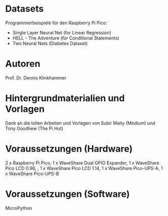 # Datasets
Programmierbeispiele für den Raspberry Pi Pico:
  * Single Layer Neural Net (for Linear Regression)
  * HELL - The Adventure (for Conditional Statements)
  * Two Neural Nets (Diabetes Dataset)

# Autoren
Prof. Dr. Dennis Klinkhammer

# Hintergrundmaterialien und Vorlagen
Dank an die tollen Arbeiten und Vorlagen von Subir Maity (Medium) und Tony Goodhew (The Pi Hut)

# Voraussetzungen (Hardware)
2 x Raspberry Pi Pico, 1 x WaveShare Dual GPIO Expander, 1 x WaveShare Pico LCD 0.96, , 1 x WaveShare Pico LCD 1.14, 1 x WaveShare Pico-UPS-A, 1 x WaveShare Pico-UPS-B

# Voraussetzungen (Software)
MicroPython
